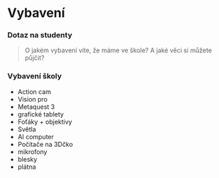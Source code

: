 # Vybavení

### Dotaz na studenty

> O jakém vybavení víte, že máme ve škole? A jaké věci si můžete půjčit?
> 

### Vybavení školy

- Action cam
- Vision pro
- Metaquest 3
- grafické tablety
- Foťáky + objektivy
- Světla
- AI computer
- Počítače na 3Dčko
- mikrofony
- blesky
- plátna